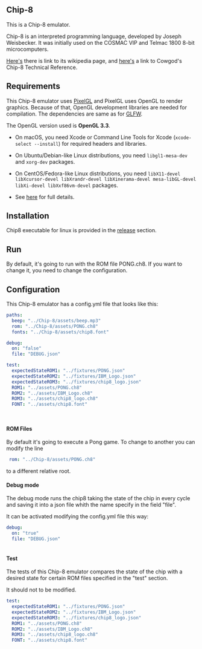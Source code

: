 ## Chip-8

This is a Chip-8 emulator.   

Chip-8 is an interpreted programming language, developed by Joseph Weisbecker. It was initially used on the COSMAC VIP and Telmac 1800 8-bit microcomputers.  

[Here's](https://en.wikipedia.org/wiki/CHIP-8) there is link to its wikipedia page, and [here's](http://devernay.free.fr/hacks/chip8/C8TECH10.HTM) a link to Cowgod's Chip-8 Technical Reference.

## Requirements

This Chip-8 emulator uses [PixelGL](https://github.com/faiface/pixel/blob/master/README.md) and PixelGL uses OpenGL to render graphics. Because of that, OpenGL development libraries are needed for compilation. The dependencies are same as for [GLFW](https://github.com/go-gl/glfw).

The OpenGL version used is **OpenGL 3.3**.

- On macOS, you need Xcode or Command Line Tools for Xcode (`xcode-select --install`) for required headers and libraries.

- On Ubuntu/Debian-like Linux distributions, you need `libgl1-mesa-dev` and `xorg-dev` packages.

- On CentOS/Fedora-like Linux distributions, you need `libX11-devel libXcursor-devel libXrandr-devel libXinerama-devel mesa-libGL-devel libXi-devel libXxf86vm-devel` packages.

- See [here](http://www.glfw.org/docs/latest/compile.html#compile_deps) for full details.

  

## Installation

Chip8 executable for linux is provided in the [release](https://github.com/NoetherianRing/Chip-8/releases/tag/release) section.

## Run

By default, it's going to run with the ROM file PONG.ch8. If you want to change it, you need to change the configuration.

## Configuration

This Chip-8 emulator has a config.yml file that looks like this:

```yml
paths:
  beep: "../Chip-8/assets/beep.mp3"
  rom: "../Chip-8/assets/PONG.ch8"
  fonts: "../Chip-8/assets/chip8.font"

debug:
  on: "false"
  file: "DEBUG.json"

test:
  expectedStateROM1: "../fixtures/PONG.json"
  expectedStateROM2: "../fixtures/IBM_Logo.json"
  expectedStateROM3: "../fixtures/chip8_logo.json"
  ROM1: "../assets/PONG.ch8"
  ROM2: "../assets/IBM_Logo.ch8"
  ROM3: "../assets/chip8_logo.ch8"
  FONT: "../assets/chip8.font"




```

#### ROM Files

By default it's going to execute a Pong game.  To change to another you can modify the line

```yml
 rom: "../Chip-8/assets/PONG.ch8"
```

to a different relative root.

#### Debug mode

The debug mode runs the chip8 taking the state of the chip in every cycle and saving it into a json file whith the name specify in the field "file".

It can be activated modifying the config.yml file this way:

```yml
debug:
  on: "true"
  file: "DEBUG.json"
   
```

#### Test 

The tests of this Chip-8 emulator compares the state of the chip with a desired state for certain ROM files specified in the "test" section.

It should not to be modified.
```yml
test:
  expectedStateROM1: "../fixtures/PONG.json"
  expectedStateROM2: "../fixtures/IBM_Logo.json"
  expectedStateROM3: "../fixtures/chip8_logo.json"
  ROM1: "../assets/PONG.ch8"
  ROM2: "../assets/IBM_Logo.ch8"
  ROM3: "../assets/chip8_logo.ch8"
  FONT: "../assets/chip8.font"

```

 